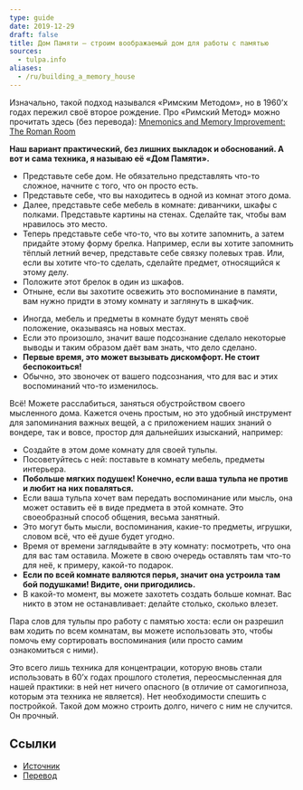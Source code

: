 ```yaml
---
type: guide
date: 2019-12-29
draft: false
title: Дом Памяти — строим воображаемый дом для работы с памятью
sources:
  - tulpa.info
aliases:
  - /ru/building_a_memory_house
---
```

Изначально, такой подход назывался «Римским Методом», но в 1960’х годах пережил своё второе рождение. Про «Римский Метод» можно прочитать здесь (без перевода): [Mnemonics and Memory Improvement: The Roman Room](http://www.buildyourmemory.com/roman.php)

**Наш вариант практический, без лишних выкладок и обоснований. А вот и сама техника, я называю её «Дом Памяти».**

- Представьте себе дом. Не обязательно представлять что-то сложное, начните с того, что он просто есть.
- Представьте себе, что вы находитесь в одной из комнат этого дома.
- Далее, представьте себе мебель в комнате: диванчики, шкафы с полками. Представьте картины на стенах. Сделайте так, чтобы вам нравилось это место.
- Теперь представьте себе что-то, что вы хотите запомнить, а затем придайте этому форму брелка. Например, если вы хотите запомнить тёплый летний вечер, представьте себе связку полевых трав. Или, если вы хотите что-то сделать, сделайте предмет, относящийся к этому делу.
- Положите этот брелок в один из шкафов.
- Отныне, если вы захотите освежить это воспоминание в памяти, вам нужно придти в этому комнату и заглянуть в шкафчик.

* Иногда, мебель и предметы в комнате будут менять своё положение, оказываясь на новых местах.
* Если это произошло, значит ваше подсознание сделало некоторые выводы и таким образом даёт вам знать, что дело сделано.
* __Первые время, это может вызывать дискомфорт. Не стоит беспокоиться!__
* Обычно, это звоночек от вашего подсознания, что для вас и этих воспоминаний что-то изменилось.

Всё! Можете расслабиться, заняться обустройством своего мысленного дома. Кажется очень простым, но это удобный инструмент для запоминания важных вещей, а с приложением наших знаний о вондере, так и вовсе, простор для дальнейших изысканий, например:

- Создайте в этом доме комнату для своей тульпы.
- Посоветуйтесь с ней: поставьте в комнату мебель, предметы интерьера.
- __Побольше мягких подушек! Конечно, если ваша тульпа не против и любит на них поваляться.__
- Если ваша тульпа хочет вам передать воспоминание или мысль, она может оставить её в виде предмета в этой комнате. Это своеобразный способ общения, весьма занятный.
- Это могут быть мысли, воспоминания, какие-то предметы, игрушки, словом всё, что её душе будет угодно.
- Время от времени заглядывайте в эту комнату: посмотреть, что она для вас там оставила. Можете в свою очередь оставлять там что-то для неё, к примеру, какой-то подарок.
- __Если по всей комнате валяются перья, значит она устроила там бой подушками! Видите, они пригодились.__
- В какой-то момент, вы можете захотеть создать больше комнат. Вас никто в этом не останавливает: делайте столько, сколько влезет.

Пара слов для тульпы про работу с памятью хоста: если он разрешил вам ходить по всем комнатам, вы можете использовать это, чтобы помочь ему сортировать воспоминания (или просто самим ознакомиться с ними).

Это всего лишь техника для концентрации, которую вновь стали использовать в 60’х годах прошлого столетия, переосмысленная для нашей практики: в ней нет ничего опасного (в отличие от самогипноза, которым эта техника не является). Нет необходимости спешить с постройкой. Такой дом можно строить долго, ничего с ним не случится. Он прочный.

## Ссылки
* [Источник](https://community.tulpa.info/thread-building-a-memory-house-1960-s-technique)
* [Перевод](http://tulpa.center/post/60187667879)
